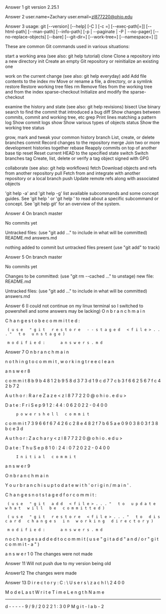 Answer 1
git version 2.25.1

Answer 2
user.name=Zachary
user.email=zl877220@ohio.edu

Answer 3
usage: git [--version] [--help] [-C <path>] [-c <name>=<value>]
           [--exec-path[=<path>]] [--html-path] [--man-path] [--info-path]
           [-p | --paginate | -P | --no-pager] [--no-replace-objects] [--bare]
           [--git-dir=<path>] [--work-tree=<path>] [--namespace=<name>]
           <command> [<args>]

These are common Git commands used in various situations:

start a working area (see also: git help tutorial)
   clone             Clone a repository into a new directory
   init              Create an empty Git repository or reinitialize an existing one

work on the current change (see also: git help everyday)
   add               Add file contents to the index
   mv                Move or rename a file, a directory, or a symlink
   restore           Restore working tree files
   rm                Remove files from the working tree and from the index
   sparse-checkout   Initialize and modify the sparse-checkout

examine the history and state (see also: git help revisions)
   bisect            Use binary search to find the commit that introduced a bug
   diff              Show changes between commits, commit and working tree, etc
   grep              Print lines matching a pattern
   log               Show commit logs
   show              Show various types of objects
   status            Show the working tree status

grow, mark and tweak your common history
   branch            List, create, or delete branches
   commit            Record changes to the repository
   merge             Join two or more development histories together
   rebase            Reapply commits on top of another base tip
   reset             Reset current HEAD to the specified state
   switch            Switch branches
   tag               Create, list, delete or verify a tag object signed with GPG

collaborate (see also: git help workflows)
   fetch             Download objects and refs from another repository
   pull              Fetch from and integrate with another repository or a local branch
   push              Update remote refs along with associated objects

'git help -a' and 'git help -g' list available subcommands and some
concept guides. See 'git help <command>' or 'git help <concept>'
to read about a specific subcommand or concept.
See 'git help git' for an overview of the system.

Answer 4
On branch master

No commits yet

Untracked files:
  (use "git add <file>..." to include in what will be committed)
	README.md
	answers.md

nothing added to commit but untracked files present (use "git add" to track)

Answer 5
On branch master

No commits yet

Changes to be committed:
  (use "git rm --cached <file>..." to unstage)
	new file:   README.md

Untracked files:
  (use "git add <file>..." to include in what will be committed)
	answers.md

Answer 6 (I could not continue on my linux terminal so I switched to powershell and some answers may be lacking)
O n   b r a n c h   m a i n  
 C h a n g e s   t o   b e   c o m m i t t e d :  
     ( u s e   " g i t   r e s t o r e   - - s t a g e d   < f i l e > . . . "   t o   u n s t a g e )  
 	 m o d i f i e d :       a n s w e r s . m d  
  Answer 7
 O n   b r a n c h   m a i n  
 n o t h i n g   t o   c o m m i t ,   w o r k i n g   t r e e   c l e a n  
  
 a n s w e r   8  
 c o m m i t   8 b 9 b 4 8 1 2 b 9 5 8 d 3 7 3 d 1 9 c d 7 7 c b 3 f 6 6 2 5 6 7 f c 4 2 b 7 2  
 A u t h o r :   R a r e Z a z e   < z l 8 7 7 2 2 0 @ o h i o . e d u >  
 D a t e :       F r i   S e p   9   1 2 : 4 4 : 0 6   2 0 2 2   - 0 4 0 0  
  
         p o w e r s h e l l   c o m m i t  
  
 c o m m i t   7 3 9 6 6 f 6 7 4 2 6 c 2 8 e 4 8 2 f 7 b 6 5 a e 0 9 0 3 8 0 3 f 3 8 b c e 3 d  
 A u t h o r :   Z a c h a r y   < z l 8 7 7 2 2 0 @ o h i o . e d u >  
 D a t e :       T h u   S e p   8   1 0 : 2 4 : 0 7   2 0 2 2   - 0 4 0 0  
  
         I n i t i a l   c o m m i t  
  
 a n s w e r   9  
 O n   b r a n c h   m a i n  
 Y o u r   b r a n c h   i s   u p   t o   d a t e   w i t h   ' o r i g i n / m a i n ' .  
  
 C h a n g e s   n o t   s t a g e d   f o r   c o m m i t :  
     ( u s e   " g i t   a d d   < f i l e > . . . "   t o   u p d a t e   w h a t   w i l l   b e   c o m m i t t e d )  
     ( u s e   " g i t   r e s t o r e   < f i l e > . . . "   t o   d i s c a r d   c h a n g e s   i n   w o r k i n g   d i r e c t o r y )  
 	 m o d i f i e d :       a n s w e r s . m d  
  
 n o   c h a n g e s   a d d e d   t o   c o m m i t   ( u s e   " g i t   a d d "   a n d / o r   " g i t   c o m m i t   - a " )  
  
 a n s w e r   1 0 
 The changes were not made


Answer 11
Will not push due to my version being old

Answer12
The changes were made 
  Answer 13
         D i r e c t o r y :   C : \ U s e r s \ z a c h l \ 2 4 0 0  
  
  
 M o d e                                   L a s t W r i t e T i m e                   L e n g t h   N a m e                                                                                                                                      
 - - - -                                   - - - - - - - - - - - - -                   - - - - - -   - - - -                                                                                                                                      
 d - - - - -                     9 / 9 / 2 0 2 2       1 : 3 0   P M                                 g i t - l a b - 2                                                                                                                            
  
  
 